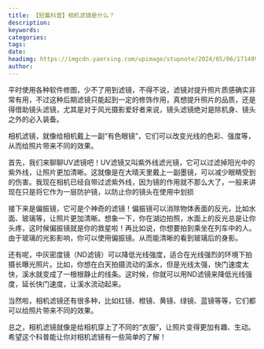 ```yaml
---
title: 【短篇科普】相机滤镜是什么？
description: 
keywords: 
categories: 
tags: 
date: 
headimg: https://imgcdn.yaerxing.com/upimage/stupnote/2024/05/06/1714997206_12009103_8963.jpg
author: 
---
```

平时使用各种软件修图，少不了用到滤镜，不得不说，滤镜对提升照片质感确实非常有用，不过这种后期滤镜只能起到一定的修饰作用，真想提升照片的品质，还是得借助镜头滤镜，尤其是对于风光摄影爱好者来说，镜头滤镜绝对是除机身、镜头之外的必入装备。

相机滤镜，就像给相机戴上一副“有色眼镜”，它们可以改变光线的色彩、强度等，从而给照片带来不同的效果。

首先，我们来聊聊UV滤镜吧！UV滤镜又叫紫外线滤光镜，它可以过滤掉阳光中的紫外线，让照片更加清晰。这就像是在大晴天里戴上一副墨镜，可以减少眼睛受到的伤害。我现在相机已经自带过滤紫外线，因为镜的作用就不那么大了，一般来讲现在只是将它作为一层防护镜，以防止你的镜头在使用中划损

接下来是偏振镜，它可是个神奇的滤镜！偏振镜可以消除物体表面的反光，比如水面、玻璃等，让照片更加清晰。想象一下，你在湖边拍照，水面上的反光总是让你头疼，这时候偏振镜就是你的救星啦！再比如说，你想要拍到乘坐在列车中的人。由于玻璃的光影影响，你可以使用偏振镜。从而能清晰的看到玻璃后的身影。

还有呢，中灰密度镜（ND滤镜）可以降低光线强度，适合在光线强烈的环境下拍摄长曝光照片。比如，你想在白天拍摄流动的溪水，但是光线太强，快门速度太快，溪水就变成了一根根静止的线条。这时候，你就可以用ND滤镜来降低光线强度，延长快门速度，让溪水流动起来。

当然啦，相机滤镜还有很多种，比如红镜、橙镜、黄镜、绿镜、蓝镜等等，它们都可以给照片带来不同的效果。

总之，相机滤镜就像是给相机穿上了不同的“衣服”，让照片变得更加有趣、生动。希望这个科普能让你对相机滤镜有一些简单的了解！
